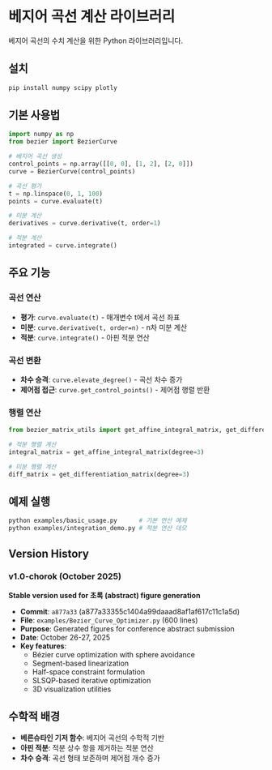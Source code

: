 # 베지어 곡선 계산 라이브러리

베지어 곡선의 수치 계산을 위한 Python 라이브러리입니다.

## 설치

```bash
pip install numpy scipy plotly
```

## 기본 사용법

```python
import numpy as np
from bezier import BezierCurve

# 베지어 곡선 생성
control_points = np.array([[0, 0], [1, 2], [2, 0]])
curve = BezierCurve(control_points)

# 곡선 평가
t = np.linspace(0, 1, 100)
points = curve.evaluate(t)

# 미분 계산
derivatives = curve.derivative(t, order=1)

# 적분 계산
integrated = curve.integrate()
```

## 주요 기능

### 곡선 연산
- **평가**: `curve.evaluate(t)` - 매개변수 t에서 곡선 좌표
- **미분**: `curve.derivative(t, order=n)` - n차 미분 계산
- **적분**: `curve.integrate()` - 아핀 적분 연산

### 곡선 변환
- **차수 승격**: `curve.elevate_degree()` - 곡선 차수 증가
- **제어점 접근**: `curve.get_control_points()` - 제어점 행렬 반환

### 행렬 연산
```python
from bezier_matrix_utils import get_affine_integral_matrix, get_differentiation_matrix

# 적분 행렬 계산
integral_matrix = get_affine_integral_matrix(degree=3)

# 미분 행렬 계산  
diff_matrix = get_differentiation_matrix(degree=3)
```

## 예제 실행

```bash
python examples/basic_usage.py      # 기본 연산 예제
python examples/integration_demo.py # 적분 연산 데모
```

## Version History

### v1.0-chorok (October 2025)
**Stable version used for 초록 (abstract) figure generation**

- **Commit**: `a877a33` (a877a33355c1404a99daaad8af1af617c11c1a5d)
- **File**: `examples/Bezier_Curve_Optimizer.py` (600 lines)
- **Purpose**: Generated figures for conference abstract submission
- **Date**: October 26-27, 2025
- **Key features**:
  - Bézier curve optimization with sphere avoidance
  - Segment-based linearization
  - Half-space constraint formulation
  - SLSQP-based iterative optimization
  - 3D visualization utilities

## 수학적 배경

- **베른슈타인 기저 함수**: 베지어 곡선의 수학적 기반
- **아핀 적분**: 적분 상수 항을 제거하는 적분 연산
- **차수 승격**: 곡선 형태 보존하며 제어점 개수 증가
